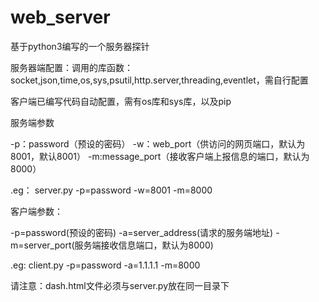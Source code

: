 # web_server
基于python3编写的一个服务器探针

服务器端配置：调用的库函数：socket,json,time,os,sys,psutil,http.server,threading,eventlet，需自行配置

客户端已编写代码自动配置，需有os库和sys库，以及pip


服务端参数

-p：password（预设的密码）  -w：web_port（供访问的网页端口，默认为8001，默认8001） -m:message_port（接收客户端上报信息的端口，默认为8000）

.eg： server.py -p=password -w=8001 -m=8000


客户端参数：

-p=password(预设的密码) -a=server_address(请求的服务端地址) -m=server_port(服务端接收信息端口，默认为8000)

.eg: client.py -p=password -a=1.1.1.1 -m=8000


请注意：dash.html文件必须与server.py放在同一目录下

